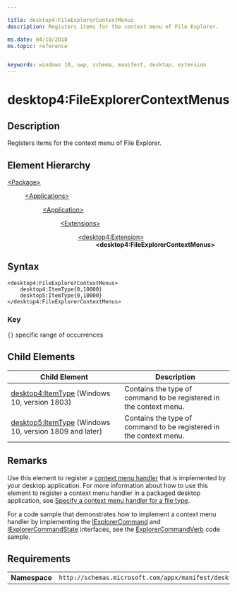 ```yaml
---

title: desktop4:FileExplorerContextMenus
description: Registers items for the context menu of File Explorer.

ms.date: 04/10/2018
ms.topic: reference


keywords: windows 10, uwp, schema, manifest, desktop, extension 
---
```


# desktop4:FileExplorerContextMenus

## Description
Registers items for the context menu of File Explorer.

## Element Hierarchy
<dl>
<dt><a href="element-package.md">&lt;Package&gt;</a></dt>
<dd>
<dl>
<dt><a href="element-applications.md">&lt;Applications&gt;</a></dt>
<dd>
<dl>
<dt><a href="element-application.md">&lt;Application&gt;</a></dt>
<dd>
<dl>
<dt><a href="element-1-extensions.md">&lt;Extensions&gt;</a></dt>
<dd>
<dl>
<dt><a href="element-desktop4-extension.md">&lt;desktop4:Extension&gt;</a></dt>
<dd><b>&lt;desktop4:FileExplorerContextMenus&gt;</b></dd>
</dl>
</dd>
</dl>
</dd>
</dl>
</dd>
</dl>
</dd>
</dl>


## Syntax
```syntax
<desktop4:FileExplorerContextMenus>
    desktop4:ItemType{0,10000}
    desktop5:ItemType{0,10000}
</desktop4:FileExplorerContextMenus>
```

### Key
`{}` specific range of occurrences


## Child Elements

| Child Element | Description |
|---------------|-------------|
| [desktop4:ItemType](element-desktop4-itemtype.md) (Windows 10, version 1803) | Contains the type of command to be registered in the context menu. |  
| [desktop5:ItemType](element-desktop5-itemtype.md) (Windows 10, version 1809 and later) | Contains the type of command to be registered in the context menu. |  

## Remarks

Use this element to register a [context menu handler](https://docs.microsoft.com/windows/desktop/shell/context-menu-handlers) that is implemented by your desktop application. For more information about how to use this element to register a context menu handler in a packaged desktop application, see [Specify a context menu handler for a file type](https://docs.microsoft.com/windows/apps/desktop/modernize/desktop-to-uwp-extensions#context-menu).

For a code sample that demonstrates how to implement a context menu handler by implementing the [IExplorerCommand](https://docs.microsoft.com/windows/desktop/api/shobjidl_core/nn-shobjidl_core-iexplorercommand) and [IExplorerCommandState](https://docs.microsoft.com/windows/desktop/api/shobjidl_core/nn-shobjidl_core-iexplorercommandstate) interfaces, see the [ExplorerCommandVerb](https://github.com/microsoft/Windows-classic-samples/tree/master/Samples/Win7Samples/winui/shell/appshellintegration/ExplorerCommandVerb) code sample.

## Requirements

|               |                                                             |
|---------------|-------------------------------------------------------------|
| **Namespace** | `http://schemas.microsoft.com/appx/manifest/desktop/windows10/4` |